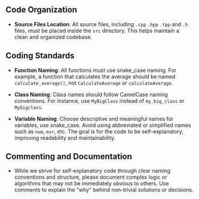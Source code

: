 
## Code Organization

- **Source Files Location**: All source files, including `.cpp` `.hpp` `.tpp` and `.h` files, must be placed inside the `src` directory. This helps maintain a clean and organized codebase.

## Coding Standards

- **Function Naming**: All functions must use snake_case naming. For example, a function that calculates the average should be named `calculate_average()`, not `CalculateAverage` or `calculateAverage`.
  
- **Class Naming**: Class names should follow CamelCase naming conventions. For instance, use `MyBigClass` instead of `my_big_class` or `Mybigclass`.

- **Variable Naming**: Choose descriptive and meaningful names for variables, use snake_case. Avoid using abbreviated or simplified names such as `num`, `msr`, etc. The goal is for the code to be self-explanatory, improving readability and maintainability.

## Commenting and Documentation

- While we strive for self-explanatory code through clear naming conventions and structure, please document complex logic or algorithms that may not be immediately obvious to others. Use comments to explain the "why" behind non-trivial solutions or decisions.
